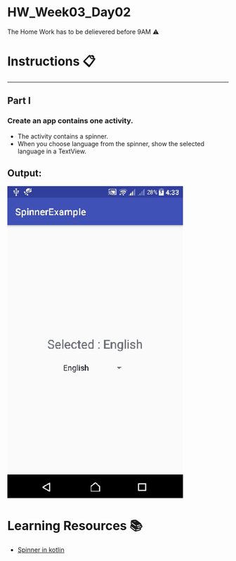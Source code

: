 # HW_Week03_Day02
The Home Work has to be delievered before 9AM ⚠️

# Instructions 📋
---
## Part I
### Create an app contains one activity.
- The activity contains a spinner.
- When you choose language from the spinner, show the selected language in a TextView.

Output:
-
<img src="spinner.gif" alt="drawing" width="400"/>


# Learning Resources  📚
* [Spinner in kotlin](https://www.geeksforgeeks.org/spinner-in-kotlin/)


